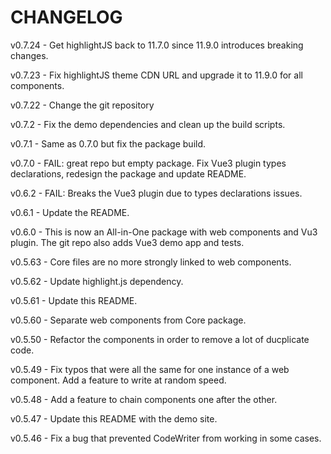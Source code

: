 # CHANGELOG

v0.7.24 - Get highlightJS back to 11.7.0 since 11.9.0 introduces breaking changes.

v0.7.23 - Fix highlightJS theme CDN URL and upgrade it to 11.9.0 for all components.

v0.7.22 - Change the git repository

v0.7.2 - Fix the demo dependencies and clean up the build scripts.

v0.7.1 - Same as 0.7.0 but fix the package build.

v0.7.0 - FAIL: great repo but empty package. Fix Vue3 plugin types declarations, redesign the package and update
README.

v0.6.2 - FAIL: Breaks the Vue3 plugin due to types declarations issues.

v0.6.1 - Update the README.

v0.6.0 - This is now an All-in-One package with web components and Vu3 plugin. The git repo also adds Vue3 demo app and
tests.

v0.5.63 - Core files are no more strongly linked to web components.

v0.5.62 - Update highlight.js dependency.

v0.5.61 - Update this README.

v0.5.60 - Separate web components from Core package.

v0.5.50 - Refactor the components in order to remove a lot of ducplicate code.

v0.5.49 - Fix typos that were all the same for one instance of a web component. Add a feature to write at random speed.

v0.5.48 - Add a feature to chain components one after the other.

v0.5.47 - Update this README with the demo site.

v0.5.46 - Fix a bug that prevented CodeWriter from working in some cases.

